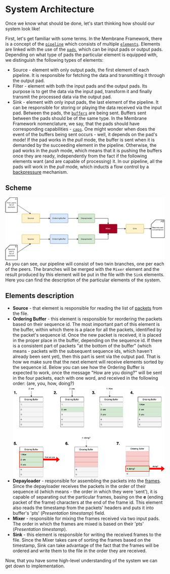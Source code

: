 # System Architecture

Once we know what should be done, let's start thinking how should our system look like!

First, let's get familiar with some terms. In the Membrane Framework, there is a concept of the [`pipeline`](../glossary/glossary.md#pipeline) which consists of multiple [`elements`](../glossary/glossary.md/#element). Elements are linked with the use of the [`pads`](../glossary/glossary.md#pad), which can be input pads or output pads.
Depending on what type of pads the particular element is equipped with, we distinguish the following types of elements:

- Source - element with only output pads, the first element of each pipeline. It is responsible for fetching the data and transmitting it through the output pad.
- Filter - element with both the input pads and the output pads. Its purpose is to get the data via the input pad, transform it and finally transmit the processed data via the output pad.
- Sink - element with only input pads, the last element of the pipeline. It can be responsible for storing or playing the data received via the input pad.
  Between the pads, the [`buffers`](../glossary/glossary.md#buffer) are being sent.
  Buffers sent between the pads should be of the same type. In the Membrane Framework nomenclature, we say, that the pads should have corresponding capabilities - [`caps`](../glossary/glossary.md#caps).
  One might wonder when does the event of the buffers being sent occurs - well, it depends on the pad's mode!
  If the pad works in the *pull* mode, the buffer is sent when it is demanded by the succeeding element in the pipeline.
  Otherwise, the pad works in the *push* mode, which means that it is pushing the buffers once they are ready, independently from the fact if the following elements want (and are capable of processing) it.
  In our pipeline, all the pads will work in the *pull* mode, which inducts a flow control by a [backpressure](https://medium.com/@jayphelps/backpressure-explained-the-flow-of-data-through-software-2350b3e77ce7) mechanism.

## Scheme

![Pipeline scheme](assets/images/basic_pipeline.png) <br>
As you can see, our pipeline will consist of two twin branches, one per each of the peers. The branches will be merged with the `Mixer` element and the result produced by this element will be put in the file with the `Sink` elements.
Here you can find the description of the particular elements of the system.

## Elements description

- **Source** - that element is responsible for reading the list of [packets](../glossary/glossary.md#packet) from the file.
- **Ordering Buffer** - this element is responsible for reordering the packets based on their sequence id. The most important part of this element is the buffer, within which there is a place for all the packets, identified by the packet's sequence id. Once the new packet is received, it is placed in the proper place in the buffer, depending on the sequence id. If there is a consistent part of packets "at the bottom of the buffer" (which means - packets with the subsequent sequence ids, which haven't already been sent yet), then this part is sent via the output pad. That is how we make sure that the next element will receive elements sorted by the sequence id.
  Below you can see how the Ordering Buffer is expected to work, once the message "How are you doing?" will be sent in the four packets, each with one word, and received in the following order: (are, you, how, doing?) <br>
  ![Ordering Buffer](assets/images/ordering_buffer.drawio.png) <br>
- **Depayloader** - responsible for assembling the packets into the [frames](../glossary/glossary.md#frame). Since the depayloader receives the packets in the order of their sequence id (which means - the order in which they were 'sent'), it is capable of separating out the particular frames, basing on the **e** (ending packet of the frame) characters at the end of the frame id. This element also reads the timestamp from the packets' headers and puts it into buffer's 'pts' (*Presentation timestamp*) field.
- **Mixer** - responsible for mixing the frames received via two input pads. The order in which the frames are mixed is based on their 'pts' (*Presentation timestamp*).
- **Sink** - this element is responsible for writing the received frames to the file. Since the Mixer takes care of sorting the frames based on the timestamp, Sink can take advantage of the fact that the frames will be ordered and write them to the file in the order they are received.

Now, that you have some high-level understanding of the system we can get down to implementation.
